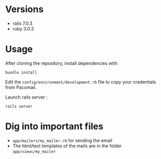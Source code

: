 # Versions
- rails 7.0.3
- ruby 3.0.3

# Usage
After cloning the repository, install dependencies with
```
bundle install
```

Edit the `config/environment/development.rb` file to copy your credentials from Pacomail.

Launch rails server :
```
rails server
```

# Dig into important files
- `app/mailers/my_mailer.rb` for sending the email
- The html/text templates of the mails are in the folder `app/views/my_mailer`
 
 

